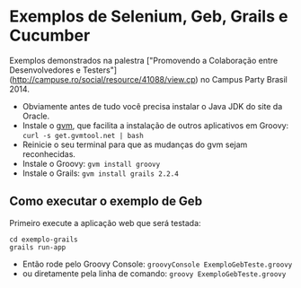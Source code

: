 # Exemplos de Selenium, Geb, Grails e Cucumber

Exemplos demonstrados na palestra ["Promovendo a Colaboração entre Desenvolvedores e Testers"] (http://campuse.ro/social/resource/41088/view.cp) no Campus Party Brasil 2014.

* Obviamente antes de tudo você precisa instalar o Java JDK do site da Oracle.
* Instale o [gvm](http://gvmtool.net), que facilita a instalação de outros aplicativos em Groovy:
  `curl -s get.gvmtool.net | bash`
* Reinicie o seu terminal para que as mudanças do gvm sejam reconhecidas.
* Instale o Groovy: `gvm install groovy`
* Instale o Grails: `gvm install grails 2.2.4`

## Como executar o exemplo de Geb

Primeiro execute a aplicação web que será testada:
```
cd exemplo-grails 
grails run-app
```   

* Então rode pelo Groovy Console: `groovyConsole ExemploGebTeste.groovy`
* ou diretamente pela linha de comando: `groovy ExemploGebTeste.groovy`

